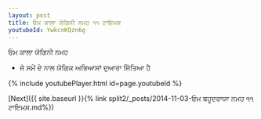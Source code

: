 ```yaml
---
layout: post
title: ਓਮ ਕਾਲਾ ਯੋਗਿਨੀ ਨਮਹ ੧੧ ਟਾਇਮਸ
youtubeId: YwkcnKQzn6g
---
```

 
 
 ਓਮ ਕਾਲਾ ਯੋਗਿਨੀ ਨਮਹ  
 
 -  ਜੋ ਸਮੇਂ ਦੇ ਨਾਲ ਯੋਗਿਕ ਅਭਿਆਸਾਂ ਦੁਆਰਾ ਜਿੱਤਿਆ ਹੈ 
 
  
 
  
 
 
 
 
 
 


{% include youtubePlayer.html id=page.youtubeId %}
 
[Next]({{ site.baseurl }}{% link  split2/_posts/2014-11-03-ਓਮ ਬਹੂਦਰਾਯਾ ਨਮਹ ੧੧ ਟਾਇਮਸ.md%})
 
